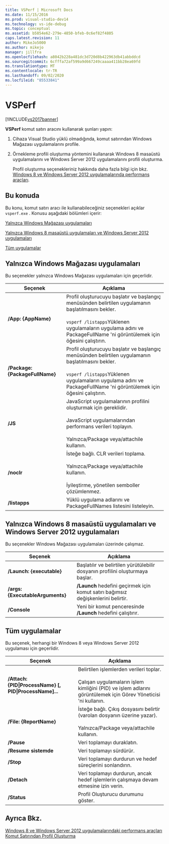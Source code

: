 ```yaml
---
title: VSPerf | Microsoft Docs
ms.date: 11/15/2016
ms.prod: visual-studio-dev14
ms.technology: vs-ide-debug
ms.topic: conceptual
ms.assetid: b5854e62-279e-4850-bfeb-0c6ef82f4805
caps.latest.revision: 11
author: MikeJo5000
ms.author: mikejo
manager: jillfra
ms.openlocfilehash: a8042b228a481dc3d720d8b422963db41abbddcd
ms.sourcegitcommit: 6cfffa72af599a9d667249caaaa411bb28ea69fd
ms.translationtype: MT
ms.contentlocale: tr-TR
ms.lasthandoff: 09/02/2020
ms.locfileid: "85533841"
---
```

# <a name="vsperf"></a>VSPerf
[!INCLUDE[vs2017banner](../includes/vs2017banner.md)]

**VSPerf** komut satırı aracını kullanarak şunları yapın:  
  
1. Cihaza Visual Studio yüklü olmadığında, komut satırından Windows Mağazası uygulamalarını profile.  
  
2. Örnekleme profili oluşturma yöntemini kullanarak Windows 8 masaüstü uygulamalarını ve Windows Server 2012 uygulamalarını profili oluşturma.  
  
   Profil oluşturma seçenekleriniz hakkında daha fazla bilgi için bkz. [Windows 8 ve Windows Server 2012 uygulamalarında performans araçları](../profiling/performance-tools-on-windows-8-and-windows-server-2012-applications.md).  
  
## <a name="in-this-topic"></a><a name="BKMK_In_this_topic"></a> Bu konuda  
 Bu konu, komut satırı aracı ile kullanabileceğiniz seçenekleri açıklar `vsperf.exe` . Konusu aşağıdaki bölümleri içerir:  
  
 [Yalnızca Windows Mağazası uygulamaları](#BKMK_windows_store_apps_only)  
  
 [Yalnızca Windows 8 masaüstü uygulamaları ve Windows Server 2012 uygulamaları](#BKMK_Windows_8_classic_applications_and_Windows_Server_2012_applications_only)  
  
 [Tüm uygulamalar](#BKMK_All_applications)  
  
## <a name="windows-store-apps-only"></a><a name="BKMK_windows_store_apps_only"></a> Yalnızca Windows Mağazası uygulamaları  
 Bu seçenekler yalnızca Windows Mağazası uygulamaları için geçerlidir.  
  
|Seçenek|Açıklama|  
|-|-|  
|**/App: {AppName}**|Profil oluşturucuyu başlatır ve başlangıç menüsünden belirtilen uygulamanın başlatılmasını bekler.<br /><br /> `vsperf /listapps`Yüklenen uygulamaların uygulama adını ve PackageFullName 'ni görüntülemek için öğesini çalıştırın.|  
|**/Package: {PackageFullName}**|Profil oluşturucuyu başlatır ve başlangıç menüsünden belirtilen uygulamanın başlatılmasını bekler.<br /><br /> `vsperf /listapps`Yüklenen uygulamaların uygulama adını ve PackageFullName 'ni görüntülemek için öğesini çalıştırın.|  
|**/JS**|JavaScript uygulamalarının profilini oluşturmak için gereklidir.<br /><br /> JavaScript uygulamalarından performans verileri toplayın.<br /><br /> Yalnızca/Package veya/attachile kullanın.|  
|**/noclr**|İsteğe bağlı. CLR verileri toplama.<br /><br /> Yalnızca/Package veya/attachile kullanın.<br /><br /> İyileştirme, yönetilen semboller çözümlenmez.|  
|**/listapps**|Yüklü uygulama adlarını ve PackageFullNames listesini listeleyin.|  
  
## <a name="windows-8-desktop-applications-and-windows-server-2012-applications-only"></a><a name="BKMK_Windows_8_classic_applications_and_Windows_Server_2012_applications_only"></a> Yalnızca Windows 8 masaüstü uygulamaları ve Windows Server 2012 uygulamaları  
 Bu seçenekler Windows Mağazası uygulamaları üzerinde çalışmaz.  
  
|Seçenek|Açıklama|  
|-|-|  
|**/Launch: {executable}**|Başlatılır ve belirtilen yürütülebilir dosyanın profilini oluşturmaya başlar.|  
|**/args: {ExecutableArguments}**|**/Launch** hedefini geçirmek için komut satırı bağımsız değişkenlerini belirtir.|  
|**/Console**|Yeni bir komut penceresinde **/Launch** hedefini çalıştırır.|  
  
## <a name="all-applications"></a><a name="BKMK_All_applications"></a> Tüm uygulamalar  
 Bu seçenek, herhangi bir Windows 8 veya Windows Server 2012 uygulaması için geçerlidir.  
  
|Seçenek|Açıklama|  
|-|-|  
|**/Attach: {PID&#124;ProcessName} [, PID&#124;ProcessName]...**|Belirtilen işlemlerden verileri toplar.<br /><br /> Çalışan uygulamaların işlem kimliğini (PID) ve işlem adlarını görüntülemek için Görev Yöneticisi 'ni kullanın.|  
|**/File: {ReportName}**|İsteğe bağlı. Çıkış dosyasını belirtir (varolan dosyanın üzerine yazar).<br /><br /> Yalnızca/Package veya/attachile kullanın.|  
|**/Pause**|Veri toplamayı duraklatın.|  
|**/Resume sistemde**|Veri toplamayı sürdürür.|  
|**/Stop**|Veri toplamayı durdurun ve hedef süreçlerini sonlandırın.|  
|**/Detach**|Veri toplamayı durdurun, ancak hedef işlemlerin çalışmaya devam etmesine izin verin.|  
|**/Status**|Profil Oluşturucu durumunu göster.|  
  
## <a name="see-also"></a>Ayrıca Bkz.  
 [Windows 8 ve Windows Server 2012 uygulamalarındaki performans araçları](../profiling/performance-tools-on-windows-8-and-windows-server-2012-applications.md)   
 [Komut Satırından Profil Oluşturma](../profiling/using-the-profiling-tools-from-the-command-line.md)
